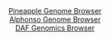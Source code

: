 <div id="Pineapple_Genome_Browser" align="center">
  <a href="https://igv.org/app/?sessionURL=blob:zZLtatswGEbvRdCygWNLdh3HhjCSNlnapB9LSDJSinljy442W3IlOW4acu9Ty8b.rND82BgYbL_I0vMcnz3aUqmY4ChCrk18mxBkIbURzQzKqqA3UFKFogwKRS0kaUYl5QlF0R5loDTMpxPz5UbrSkWOw3TVKoHnwlaeDSU8Cw6NshNROueiKGAtJGghldOXsBUOy7ethq6hqmxztmf7TgoaHCiqjeBKOBXledyY_eJfozinXJQ0LutCs9cAscljMqZ2Bp96y1kvSahSY7q7TLu98WVv4Q3mq8_t89X8drSct5enM5Zz0LWk3WGjO0F_4affquHkUj3BhX8VqiAvT9x.fuJdnA6eKiap6pKAdLxOcOa_oGE8pU__U2tzsSOb7zob07HHR1fmtibNJK_CDebJ3TKQd.6XN7ofLFSIpDY2oGQjg4hgy8Nty3fbrZdH0rEwDg0hKRiK7h8spCUk383y.z3Su8o4gxR9rF_1sZCQKZUoaoUYByQMXf8sOMNhSA7WHtWy.Ht4h_NpGGC357rtOGOFNkKnseKVsoFze5tkdv58JE9DMVyNBo8dfZvOFqPxFI9P3GFfwPX1cnb9Fk8LmeNff6Mp.55U_8S.9wSx9fpY5c7r9urr7kY2daNW0x2Eg3HQ9_oZI.qPeFxT9jg0mZAlaLPeTMzrT.O2IBlwbQZbptiaFUzvloaiaFBEXM.IixJRCGMikvn6A7awRXz88beg3uHh8AM-">Pineapple Genome Browser</a>
</div>
<div id="Alphonso_Genome_Browser" align="center">
  <a href="https://igv.org/app/?sessionURL=blob:zZJ_a5tAHIffy0HLBsbfGhXCMG3SZW1TlpBmTSlymtNcq3fm7tS2Ie9934WN_dNB88fGQEG_nt7n8_jsUEuEpJyhCNm65emWhTQkN7yb46ouyRRXRKIox6UkGhIkJ4KwjKBoh3IsFV7MruDNjVK1jAyDqrpXYVZwXTo6rvArZ7iTesYr44yXJU65wIoLaQwFbrlBi7bXkRTXtQ57O7pnrLHCBi7rDWeSGzVhRdLB95Jfo6QgjFckqZpS0UOABPJAxrWe40_xch5nGZHykrxM1oP4chLfOqPF6sI_Wy1uPi8X_vJ0TguGVSPIYJPi6fjuxB7ewvn4JfSn44BOruuZej1_yroT5_x09FxTQeTA6luBE_S9wAE4lK3J8__UGw56ZHf5PPr6OO62F.aKkWk6nNkuQLhrlleTVfxmcxftNVTyrAEbULYR_cgyNcf0Nc_2ez8urUAzzRD4CE5RdP.gISVw9gTL73dIvdTgDJJk2xz00RAXayJQ1AtNs2.Foe25fdcMQ2uv7VAjyr8Hd7yYhX3Tjm3bT3JaKhB6nUhWSx0zprdZrhevR9J02zwrSenebNXQD84B5bgDnDN2SSfNXP6Bp4Zg.8NPhLLvSfVP3HtPEF2lxwo3DbbpwouvrUdcfdtsp9hNaQGP8_HoTTwelD0OTc5FhRWshwnc_jSuxYJipmDQUklTWlL1sgSKvEORZTsgLsp4ycFEJIr0g6mZmuWZH38L6uwf9t8B">Alphonso Genome Browser</a>
</div>


<div id="DAF_Genomics_Browser" align="center">
  <a href="https://igv.org/app/?sessionURL=blob:tZFra9swFIb_i2D95Ps1NoTh9TKnLd2W4GV1KeHEPo5FbMuV5CZtyH.f8DoGG2UMOpCExLm8r85zII_IBWUdiYlj2L5h20Qjoma7BbR9gzfQoiBxBY1AjXCskGNXIIkPpAIhIZtfq8payl7EpllCpW.wYy0thCFcA3pdsEHWqFJ1x4AWnlkHO2EUrFXJEkxo.pp1gplQFCiEbpk9dpvVDtTxM7YaW.KqHRpJR9WVMqGMlUYFyi3tStz_xch_UFaLvk.Wi2Ssv8KnWTlNrmbJV_c8yz8Gp3n2KV1mwfJkQTcdyIHjdH0b5H6asvwh5.E19C7z02.49Wb75J17dnK.7ylHMbVDe.JOQt8OyVEjDSsGhYAUNbdj29NCZ6I5nqe_XF0_UDPgjJL47l4jkkOxVel3ByKfegWKCHwYRmYaYbxETmI9sqzQjiLH90LPiiL7qB3IwJs3JnmRzaPQchLHCYw1tEq_os04PiX0Z_CtMP7WWe1_xXT24fNlMFnv0gtZ3mab.eMyxGe6.HJ6uX0Fk0Ze_VbFeAtShX48X6BAo9Ra7OQvKu7x_vgd">DAF Genomics Browser</a>
</div>
